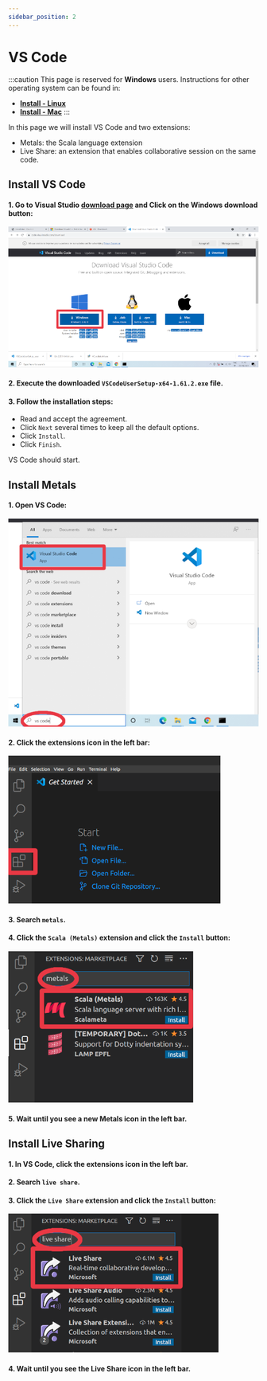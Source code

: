 ```yaml
---
sidebar_position: 2
---
```


# VS Code

:::caution
This page is reserved for **Windows** users. Instructions for other operating system can be found in:
- [**Install - Linux**](../linux/vscode)
- [**Install - Mac**](../mac/vscode)
:::

In this page we will install VS Code and two extensions:
- Metals: the Scala language extension
- Live Share: an extension that enables collaborative session on the same code.

## Install VS Code

#### 1. Go to Visual Studio [download page](https://code.visualstudio.com/Download) and Click on the Windows download button:

![Download VS Code](/img/installation/windows/vscode-download.png)

#### 2. Execute the downloaded `VSCodeUserSetup-x64-1.61.2.exe` file.

#### 3. Follow the installation steps:
- Read and accept the agreement.
- Click `Next` several times to keep all the default options.
- Click `Install`.
- Click `Finish`.

VS Code should start.

## Install Metals

#### 1. Open VS Code:

![Open VS Code](/img/installation/windows/vscode.png)

#### 2. Click the extensions icon in the left bar:

![Open Extensions](/img/installation/windows/vscode-extensions.png)

#### 3. Search `metals`.
#### 4. Click the `Scala (Metals)` extension and click the `Install` button:

![Install Metals](/img/installation/windows/vscode-metals.png)

#### 5. Wait until you see a new Metals icon in the left bar.

## Install Live Sharing

#### 1. In VS Code, click the extensions icon in the left bar.
#### 2. Search `live share`.
#### 3. Click the `Live Share` extension and click the `Install` button:

![Install Live Share](/img/installation/windows/vscode-live-share.png)

#### 4. Wait until you see the Live Share icon in the left bar.
